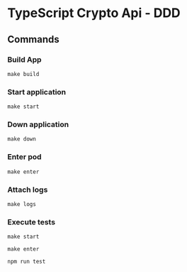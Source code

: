 # TypeScript Crypto Api - DDD

## Commands

### Build App

``make build``

### Start application

``make start``

### Down application

``make down``

### Enter pod

``make enter``

### Attach logs

``make logs``

### Execute tests

``
make start
``

``
make enter
``

``
npm run test
``
